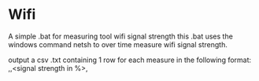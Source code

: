 # Wifi
A simple .bat for measuring tool wifi signal strength
this .bat uses the windows command netsh to over time measure wifi signal strength.

output
a csv .txt containing 1 row for each measure in the following format:
<date>,<time>,<signal strength in %>,<converted signal strength in dBm>


